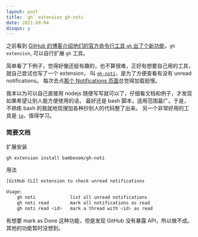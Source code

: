 ```yaml
---
layout: post
title: `gh` extension gh-noti
date: 2021-09-04
disqus: y
---
```


之前看到 [GitHub 的博客介绍他们的官方命令行工具 `gh` 出了个新功能](https://github.blog/2021-08-24-github-cli-2-0-includes-extensions/)，`gh extension`, 可以自行扩展 `gh` 工具。

简单看了下例子，觉得好像还挺有趣的，也不算很难，正好有想要自己用的工具，就自己尝试也写了一个 extension，
叫 [`gh-noti`](https://github.com/bambooom/gh-noti)，是为了方便查看有没有 unread notifications。
每次去点[那个 Notifications 页面](https://github.com/notifications)总觉得加载挺慢。

我本以为可以自己直接用 nodejs 随便写写就可以了，仔细看文档和例子，才发现如果希望让别人能方便使用的话，
最好还是 bash 脚本，适用范围最广。于是，不熟练 bash 的我就地现搜加各种抄别人的代码整了出来。
另一个非常好用的工具是 [`jq`](https://stedolan.github.io/jq/manual/)，值得学习。

### 简要文档

扩展安装

```sh
gh extension install bambooom/gh-noti
```

用法

```sh
[GitHub CLI] extension to check unread notifications

Usage:
    gh noti             list all unread notifications
    gh noti read        mark all notifications as read
    gh noti read <id>   mark a thread with <id> as read
```

有想要 mark as Done 这种功能，但是发现 GitHub 没有暴露 API，所以做不成。
其他的功能暂时没想到。
